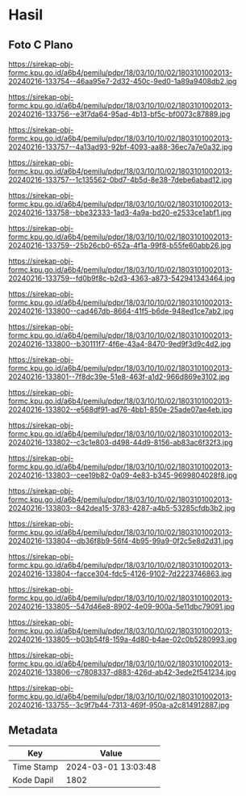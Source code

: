 # Hasil

## Foto C Plano

https://sirekap-obj-formc.kpu.go.id/a6b4/pemilu/pdpr/18/03/10/10/02/1803101002013-20240216-133754--46aa95e7-2d32-450c-9ed0-1a89a9408db2.jpg

https://sirekap-obj-formc.kpu.go.id/a6b4/pemilu/pdpr/18/03/10/10/02/1803101002013-20240216-133756--e3f7da64-95ad-4b13-bf5c-bf0073c87889.jpg

https://sirekap-obj-formc.kpu.go.id/a6b4/pemilu/pdpr/18/03/10/10/02/1803101002013-20240216-133757--4a13ad93-92bf-4093-aa88-36ec7a7e0a32.jpg

https://sirekap-obj-formc.kpu.go.id/a6b4/pemilu/pdpr/18/03/10/10/02/1803101002013-20240216-133757--1c135562-0bd7-4b5d-8e38-7debe6abad12.jpg

https://sirekap-obj-formc.kpu.go.id/a6b4/pemilu/pdpr/18/03/10/10/02/1803101002013-20240216-133758--bbe32333-1ad3-4a9a-bd20-e2533ce1abf1.jpg

https://sirekap-obj-formc.kpu.go.id/a6b4/pemilu/pdpr/18/03/10/10/02/1803101002013-20240216-133759--25b26cb0-652a-4f1a-99f8-b55fe60abb26.jpg

https://sirekap-obj-formc.kpu.go.id/a6b4/pemilu/pdpr/18/03/10/10/02/1803101002013-20240216-133759--fd0b9f8c-b2d3-4363-a873-542941343464.jpg

https://sirekap-obj-formc.kpu.go.id/a6b4/pemilu/pdpr/18/03/10/10/02/1803101002013-20240216-133800--cad467db-8664-41f5-b6de-948ed1ce7ab2.jpg

https://sirekap-obj-formc.kpu.go.id/a6b4/pemilu/pdpr/18/03/10/10/02/1803101002013-20240216-133800--b30111f7-4f6e-43a4-8470-9ed9f3d9c4d2.jpg

https://sirekap-obj-formc.kpu.go.id/a6b4/pemilu/pdpr/18/03/10/10/02/1803101002013-20240216-133801--7f8dc39e-51e8-463f-a1d2-966d869e3102.jpg

https://sirekap-obj-formc.kpu.go.id/a6b4/pemilu/pdpr/18/03/10/10/02/1803101002013-20240216-133802--e568df91-ad76-4bb1-850e-25ade07ae4eb.jpg

https://sirekap-obj-formc.kpu.go.id/a6b4/pemilu/pdpr/18/03/10/10/02/1803101002013-20240216-133802--c3c1e803-d498-44d9-8156-ab83ac6f32f3.jpg

https://sirekap-obj-formc.kpu.go.id/a6b4/pemilu/pdpr/18/03/10/10/02/1803101002013-20240216-133803--cee19b82-0a09-4e83-b345-9699804028f8.jpg

https://sirekap-obj-formc.kpu.go.id/a6b4/pemilu/pdpr/18/03/10/10/02/1803101002013-20240216-133803--842dea15-3783-4287-a4b5-53285cfdb3b2.jpg

https://sirekap-obj-formc.kpu.go.id/a6b4/pemilu/pdpr/18/03/10/10/02/1803101002013-20240216-133804--db36f8b9-56f4-4b95-99a9-0f2c5e8d2d31.jpg

https://sirekap-obj-formc.kpu.go.id/a6b4/pemilu/pdpr/18/03/10/10/02/1803101002013-20240216-133804--facce304-fdc5-4126-9102-7d2223746863.jpg

https://sirekap-obj-formc.kpu.go.id/a6b4/pemilu/pdpr/18/03/10/10/02/1803101002013-20240216-133805--547d46e8-8902-4e09-900a-5e11dbc79091.jpg

https://sirekap-obj-formc.kpu.go.id/a6b4/pemilu/pdpr/18/03/10/10/02/1803101002013-20240216-133805--b03b54f8-159a-4d80-b4ae-02c0b5280993.jpg

https://sirekap-obj-formc.kpu.go.id/a6b4/pemilu/pdpr/18/03/10/10/02/1803101002013-20240216-133806--c7808337-d883-426d-ab42-3ede2f541234.jpg

https://sirekap-obj-formc.kpu.go.id/a6b4/pemilu/pdpr/18/03/10/10/02/1803101002013-20240216-133755--3c9f7b44-7313-469f-950a-a2c814912887.jpg


## Metadata

| Key        | Value               |
| ---------- | ------------------- |
| Time Stamp | 2024-03-01 13:03:48 |
| Kode Dapil | 1802                |



